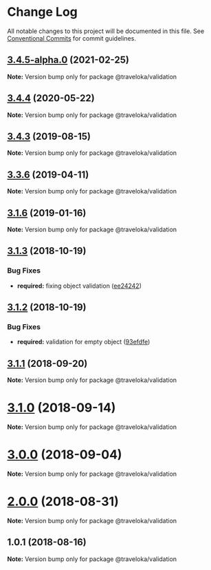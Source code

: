 # Change Log

All notable changes to this project will be documented in this file.
See [Conventional Commits](https://conventionalcommits.org) for commit guidelines.

## [3.4.5-alpha.0](https://github.com/vanydeasy/react-schema/compare/v3.4.4...v3.4.5-alpha.0) (2021-02-25)

**Note:** Version bump only for package @traveloka/validation





<a name="3.4.4"></a>
## [3.4.4](https://github.com/vanydeasy/react-schema/compare/v3.4.3...v3.4.4) (2020-05-22)

**Note:** Version bump only for package @traveloka/validation





<a name="3.4.3"></a>
## [3.4.3](https://github.com/vanydeasy/react-schema/compare/v3.4.2...v3.4.3) (2019-08-15)

**Note:** Version bump only for package @traveloka/validation





<a name="3.3.6"></a>
## [3.3.6](https://github.com/Jekiwijaya/react-schema/compare/v3.3.5...v3.3.6) (2019-04-11)

**Note:** Version bump only for package @traveloka/validation





<a name="3.1.6"></a>
## [3.1.6](https://github.com/Jekiwijaya/react-schema/compare/v3.1.5...v3.1.6) (2019-01-16)

**Note:** Version bump only for package @traveloka/validation





<a name="3.1.3"></a>
## [3.1.3](https://github.com/Jekiwijaya/react-schema/compare/v3.1.2...v3.1.3) (2018-10-19)


### Bug Fixes

* **required:** fixing object validation ([ee24242](https://github.com/Jekiwijaya/react-schema/commit/ee24242))





<a name="3.1.2"></a>
## [3.1.2](https://github.com/Jekiwijaya/react-schema/compare/v3.1.1...v3.1.2) (2018-10-19)


### Bug Fixes

* **required:** validation for empty object ([93efdfe](https://github.com/Jekiwijaya/react-schema/commit/93efdfe))





<a name="3.1.1"></a>
## [3.1.1](https://github.com/Jekiwijaya/react-schema/compare/v3.1.0...v3.1.1) (2018-09-20)

**Note:** Version bump only for package @traveloka/validation





<a name="3.1.0"></a>
# [3.1.0](https://github.com/Jekiwijaya/react-schema/compare/v3.0.0...v3.1.0) (2018-09-14)

**Note:** Version bump only for package @traveloka/validation





<a name="3.0.0"></a>
# [3.0.0](https://github.com/Jekiwijaya/react-schema/compare/v2.0.1...v3.0.0) (2018-09-04)

**Note:** Version bump only for package @traveloka/validation





<a name="2.0.0"></a>
# [2.0.0](https://github.com/Jekiwijaya/react-schema/compare/v1.0.6...v2.0.0) (2018-08-31)

**Note:** Version bump only for package @traveloka/validation





<a name="1.0.1"></a>
## 1.0.1 (2018-08-16)

**Note:** Version bump only for package @traveloka/validation
